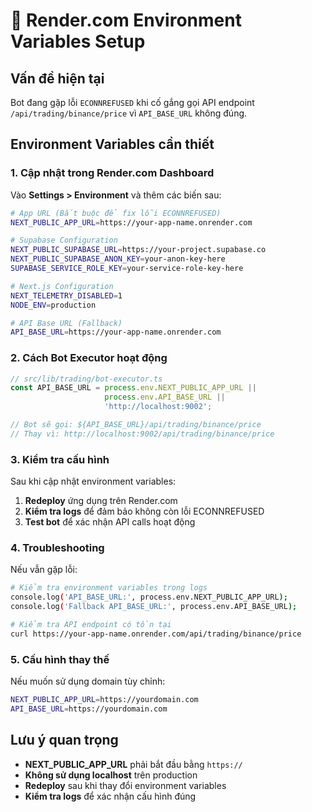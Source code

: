 # 🚀 Render.com Environment Variables Setup

## Vấn đề hiện tại
Bot đang gặp lỗi `ECONNREFUSED` khi cố gắng gọi API endpoint `/api/trading/binance/price` vì `API_BASE_URL` không đúng.

## Environment Variables cần thiết

### 1. Cập nhật trong Render.com Dashboard

Vào **Settings > Environment** và thêm các biến sau:

```bash
# App URL (Bắt buộc để fix lỗi ECONNREFUSED)
NEXT_PUBLIC_APP_URL=https://your-app-name.onrender.com

# Supabase Configuration
NEXT_PUBLIC_SUPABASE_URL=https://your-project.supabase.co
NEXT_PUBLIC_SUPABASE_ANON_KEY=your-anon-key-here
SUPABASE_SERVICE_ROLE_KEY=your-service-role-key-here

# Next.js Configuration
NEXT_TELEMETRY_DISABLED=1
NODE_ENV=production

# API Base URL (Fallback)
API_BASE_URL=https://your-app-name.onrender.com
```

### 2. Cách Bot Executor hoạt động

```typescript
// src/lib/trading/bot-executor.ts
const API_BASE_URL = process.env.NEXT_PUBLIC_APP_URL || 
                     process.env.API_BASE_URL || 
                     'http://localhost:9002';

// Bot sẽ gọi: ${API_BASE_URL}/api/trading/binance/price
// Thay vì: http://localhost:9002/api/trading/binance/price
```

### 3. Kiểm tra cấu hình

Sau khi cập nhật environment variables:

1. **Redeploy** ứng dụng trên Render.com
2. **Kiểm tra logs** để đảm bảo không còn lỗi ECONNREFUSED
3. **Test bot** để xác nhận API calls hoạt động

### 4. Troubleshooting

Nếu vẫn gặp lỗi:

```bash
# Kiểm tra environment variables trong logs
console.log('API_BASE_URL:', process.env.NEXT_PUBLIC_APP_URL);
console.log('Fallback API_BASE_URL:', process.env.API_BASE_URL);

# Kiểm tra API endpoint có tồn tại
curl https://your-app-name.onrender.com/api/trading/binance/price
```

### 5. Cấu hình thay thế

Nếu muốn sử dụng domain tùy chỉnh:

```bash
NEXT_PUBLIC_APP_URL=https://yourdomain.com
API_BASE_URL=https://yourdomain.com
```

## Lưu ý quan trọng

- **NEXT_PUBLIC_APP_URL** phải bắt đầu bằng `https://`
- **Không sử dụng localhost** trên production
- **Redeploy** sau khi thay đổi environment variables
- **Kiểm tra logs** để xác nhận cấu hình đúng
